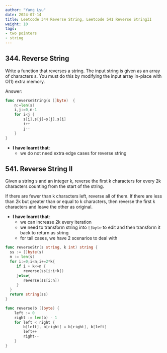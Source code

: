 ```yaml
---
author: "Yang Lyu"
date: 2024-07-14
title: Leetcode 344 Reverse String, Leetcode 541 Reverse StringII
weight: 10
tags:
- two pointers
- string
---
```

## 344. Reverse String

Write a function that reverses a string. The input string is given as an array of characters s.
You must do this by modifying the input array in-place with O(1) extra memory.

Answer:

```go
func reverseString(s []byte)  {
    n:=len(s)
    i,j:=0,n-1
    for i<j {
        s[i],s[j]=s[j],s[i]
        i++
        j--
    }
}
```

- **I have learnt that**:
     -  we do not need extra edge cases for reverse string

## 541. Reverse String II

Given a string s and an integer k, reverse the first k characters for every 2k characters counting from the start of the string.

If there are fewer than k characters left, reverse all of them. If there are less than 2k but greater than or equal to k characters, then reverse the first k characters and leave the other as original.

- **I have learnt that**:
     -  we can increase 2k every iteration
     -  we need to transform string into `[]byte` to edit and then transform it back to return as string
     -  for tail cases, we have 2 scenarios to deal with

```go
func reverseStr(s string, k int) string {
  ss := []byte(s)
  n := len(s)
  for i:=0;i<n;i+=2*k{
     if i + k<=n {
        reverse(ss[i:i+k])
     }else{
        reverse(ss[i:n])
     }
  }
  return string(ss)
}

func reverse(b []byte) {
    left := 0
    right := len(b) - 1
    for left < right {
        b[left], b[right] = b[right], b[left]
        left++
        right--
    }
}
```